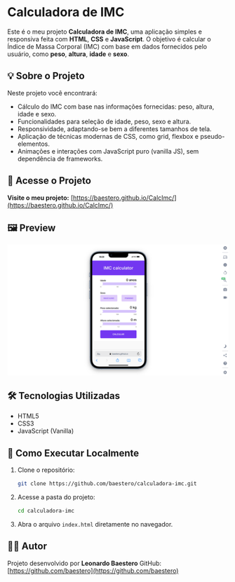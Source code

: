 # Calculadora de IMC

Este é o meu projeto **Calculadora de IMC**, uma aplicação simples e responsiva feita com **HTML**, **CSS** e **JavaScript**. O objetivo é calcular o Índice de Massa Corporal (IMC) com base em dados fornecidos pelo usuário, como **peso**, **altura**, **idade** e **sexo**.

## 💡 Sobre o Projeto

Neste projeto você encontrará:

- Cálculo do IMC com base nas informações fornecidas: peso, altura, idade e sexo.
- Funcionalidades para seleção de idade, peso, sexo e altura.
- Responsividade, adaptando-se bem a diferentes tamanhos de tela.
- Aplicação de técnicas modernas de CSS, como grid, flexbox e pseudo-elementos.
- Animações e interações com JavaScript puro (vanilla JS), sem dependência de frameworks.

## 🔗 Acesse o Projeto

**Visite o meu projeto:**
[https://baestero.github.io/CalcImc/](https://baestero.github.io/CalcImc/)

## 🖼 Preview

![Preview do Projeto](./calcimc.png)

## 🛠 Tecnologias Utilizadas

- HTML5
- CSS3
- JavaScript (Vanilla)

## 🧪 Como Executar Localmente

1. Clone o repositório:

   ```bash
   git clone https://github.com/baestero/calculadora-imc.git
   ```

2. Acesse a pasta do projeto:

   ```bash
   cd calculadora-imc
   ```

3. Abra o arquivo `index.html` diretamente no navegador.

## 👨‍💻 Autor

Projeto desenvolvido por **Leonardo Baestero**
GitHub: [https://github.com/baestero](https://github.com/baestero)
